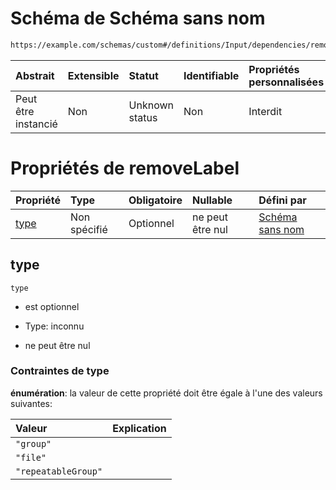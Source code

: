 # Schéma de Schéma sans nom

```txt
https://example.com/schemas/custom#/definitions/Input/dependencies/removeLabel
```



| Abstrait            | Extensible | Statut         | Identifiable | Propriétés personnalisées | Propriétés Additionnelles | Limites d'accès | Défini dans                                                                        |
| :------------------ | :--------- | :------------- | :----------- | :------------------------ | :------------------------ | :-------------- | :--------------------------------------------------------------------------------- |
| Peut être instancié | Non        | Unknown status | Non          | Interdit                  | Autorisé                  | aucun           | [FRW.form.schema.json\*](../out/FRW.form.schema.json "ouvrir le schéma d'origine") |

# Propriétés de removeLabel

| Propriété     | Type         | Obligatoire | Nullable         | Défini par                                                                                                                                                                            |
| :------------ | :----------- | :---------- | :--------------- | :------------------------------------------------------------------------------------------------------------------------------------------------------------------------------------ |
| [type](#type) | Non spécifié | Optionnel   | ne peut être nul | [Schéma sans nom](frw-definitions-input-dependencies-removelabel-properties-type.md "https://example.com/schemas/custom#/definitions/Input/dependencies/removeLabel/properties/type") |

## type



`type`

*   est optionnel

*   Type: inconnu

*   ne peut être nul

### Contraintes de type

**énumération**: la valeur de cette propriété doit être égale à l'une des valeurs suivantes:

| Valeur              | Explication |
| :------------------ | :---------- |
| `"group"`           |             |
| `"file"`            |             |
| `"repeatableGroup"` |             |
